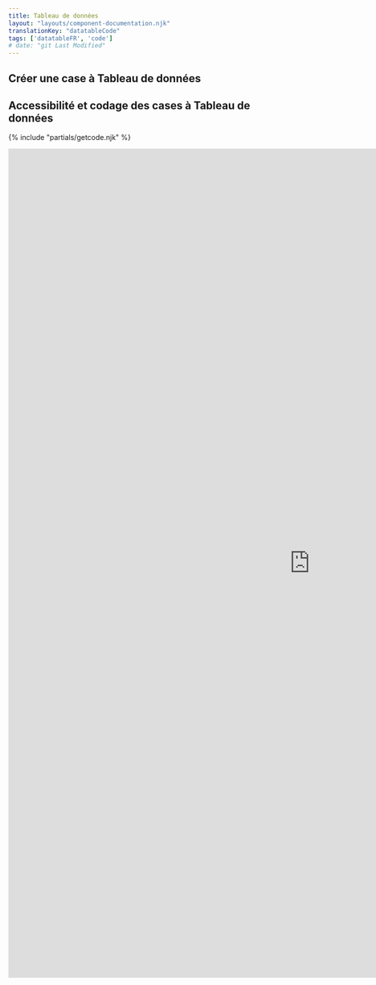 ```yaml
---
title: Tableau de données
layout: "layouts/component-documentation.njk"
translationKey: "datatableCode"
tags: ['datatableFR', 'code']
# date: "git Last Modified"
---
```


## Créer une case à Tableau de données

## Accessibilité et codage des cases à Tableau de données

{% include "partials/getcode.njk" %}

<iframe
  title="iframeTitle"
  src="https://cds-snc.github.io/gcds-components/iframe.html?viewMode=docs&demo=true&singleStory=true&id=components-data-table--events-properties"
  width="1200"
  height="1650"
  style="display: block; margin: 0 auto;"
  frameBorder="0"
  allow="clipboard-write"
></iframe>
